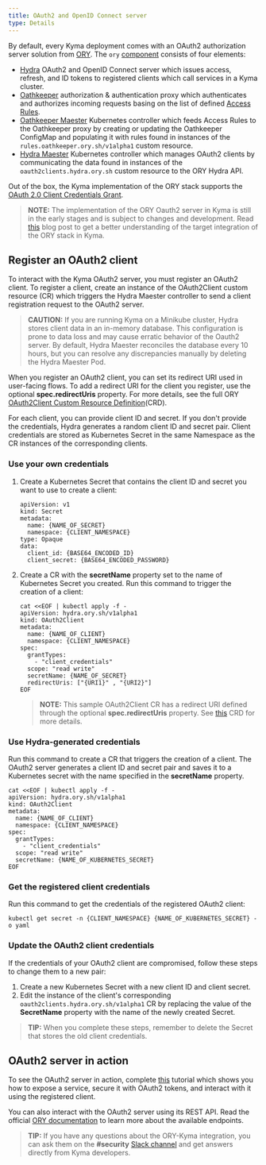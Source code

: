 ```yaml
---
title: OAuth2 and OpenID Connect server
type: Details
---
```


By default, every Kyma deployment comes with an OAuth2 authorization server solution from [ORY](https://www.ory.sh/). The `ory` [component](https://github.com/kyma-project/kyma/tree/master/resources/ory) consists of four elements:

- [Hydra](https://github.com/ory/hydra) OAuth2 and OpenID Connect server which issues access, refresh, and ID tokens to registered clients which call services in a Kyma cluster.
- [Oathkeeper](https://github.com/ory/oathkeeper) authorization & authentication proxy which authenticates and authorizes incoming requests basing on the list of defined [Access Rules](https://www.ory.sh/docs/oathkeeper/api-access-rules).
- [Oathkeeper Maester](https://github.com/ory/oathkeeper-maester) Kubernetes controller which feeds Access Rules to the Oathkeeper proxy by creating or updating the Oathkeeper ConfigMap and populating it with rules found in instances of the `rules.oathkeeper.ory.sh/v1alpha1` custom resource.
- [Hydra Maester](https://github.com/ory/hydra-maester) Kubernetes controller which manages OAuth2 clients by communicating the data found in instances of the `oauth2clients.hydra.ory.sh` custom resource to the ORY Hydra API.

Out of the box, the Kyma implementation of the ORY stack supports the [OAuth 2.0 Client Credentials Grant](https://www.oauth.com/oauth2-servers/access-tokens/client-credentials/).

>**NOTE:** The implementation of the ORY Oauth2 server in Kyma is still in the early stages and is subject to changes and development. Read [this](https://kyma-project.io/blog/2019/7/31/kyma-collaboration-with-ory/) blog post to get a better understanding of the target integration of the ORY stack in Kyma.

## Register an OAuth2 client

To interact with the Kyma OAuth2 server, you must register an OAuth2 client. To register a client, create an instance of the OAuth2Client custom resource (CR) which triggers the Hydra Maester controller to send a client registration request to the OAuth2 server.

>**CAUTION:** If you are running Kyma on a Minikube cluster, Hydra stores client data in an in-memory database. This configuration is prone to data loss and may cause erratic behavior of the Oauth2 server. By default, Hydra Maester reconciles the database every 10 hours, but you can resolve any discrepancies manually by deleting the Hydra Maester Pod.

When you register an OAuth2 client, you can set its redirect URI used in user-facing flows. To add a redirect URI for the client you register, use the optional **spec.redirectUris** property. For more details, see the full ORY [OAuth2Client Custom Resource Definition](https://github.com/ory/hydra-maester/blob/master/config/crd/bases/hydra.ory.sh_oauth2clients.yaml)(CRD).   

For each client, you can provide client ID and secret. If you don't provide the credentials, Hydra generates a random client ID and secret pair.
Client credentials are stored as Kubernetes Secret in the same Namespace as the CR instances of the corresponding clients.

### Use your own credentials

1. Create a Kubernetes Secret that contains the client ID and secret you want to use to create a client:

   ```
   apiVersion: v1
   kind: Secret
   metadata:
     name: {NAME_OF_SECRET}
     namespace: {CLIENT_NAMESPACE}
   type: Opaque
   data:
     client_id: {BASE64_ENCODED_ID}
     client_secret: {BASE64_ENCODED_PASSWORD}
   ```

2. Create a CR with the **secretName** property set to the name of Kubernetes Secret you created. Run this command to trigger the creation of a client:

   ```
   cat <<EOF | kubectl apply -f -
   apiVersion: hydra.ory.sh/v1alpha1
   kind: OAuth2Client
   metadata:
     name: {NAME_OF_CLIENT}
     namespace: {CLIENT_NAMESPACE}
   spec:
     grantTypes:
       - "client_credentials"
     scope: "read write"
     secretName: {NAME_OF_SECRET}
     redirectUris: ["{URI1}" , "{URI2}"]
   EOF
   ```

   >**NOTE:** This sample OAuth2Client CR has a redirect URI defined through the optional **spec.redirectUris** property. See [this](https://github.com/ory/hydra-maester/blob/master/config/crd/bases/hydra.ory.sh_oauth2clients.yaml) CRD for more details.  

### Use Hydra-generated credentials

Run this command to create a CR that triggers the creation of a client. The OAuth2 server generates a client ID and secret pair and saves it to a Kubernetes secret with the name specified in the **secretName** property.

```
cat <<EOF | kubectl apply -f -
apiVersion: hydra.ory.sh/v1alpha1
kind: OAuth2Client
metadata:
  name: {NAME_OF_CLIENT}
  namespace: {CLIENT_NAMESPACE}
spec:
  grantTypes:
    - "client_credentials"
  scope: "read write"
  secretName: {NAME_OF_KUBERNETES_SECRET}
EOF
```

### Get the registered client credentials

Run this command to get the credentials of the registered OAuth2 client:

```
kubectl get secret -n {CLIENT_NAMESPACE} {NAME_OF_KUBERNETES_SECRET} -o yaml
```

### Update the OAuth2 client credentials

If the credentials of your OAuth2 client are compromised, follow these steps to change them to a new pair:

1. Create a new Kubernetes Secret with a new client ID and client secret.
2. Edit the instance of the client's corresponding `oauth2clients.hydra.ory.sh/v1alpha1` CR by replacing the value of the **SecretName** property with the name of the newly created Secret.

>**TIP:** When you complete these steps, remember to delete the Secret that stores the old client credentials.

## OAuth2 server in action

To see the OAuth2 server in action, complete [this](/components/api-gateway-v2/#tutorials-tutorials) tutorial which shows you how to expose a service, secure it with OAuth2 tokens, and interact with it using the registered client.  

You can also interact with the OAuth2 server using its REST API. Read the official [ORY documentation](https://www.ory.sh/docs/hydra/sdk/api) to learn more about the available endpoints.

>**TIP:** If you have any questions about the ORY-Kyma integration, you can ask them on the **#security** [Slack channel](http://slack.kyma-project.io/) and get answers directly from Kyma developers.   
